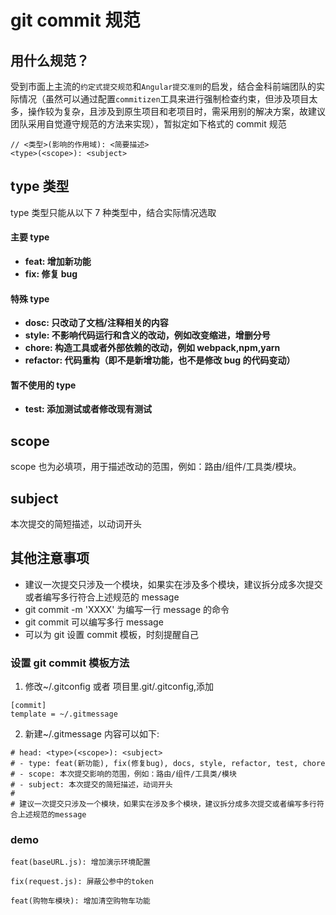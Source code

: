 # git commit 规范

## 用什么规范？

受到市面上主流的`约定式提交规范`和`Angular提交准则`的启发，结合金科前端团队的实际情况（虽然可以通过配置`commitizen`工具来进行强制检查约束，但涉及项目太多，操作较为复杂，且涉及到原生项目和老项目时，需采用别的解决方案，故建议团队采用自觉遵守规范的方法来实现），暂拟定如下格式的 commit 规范

```
// <类型>(影响的作用域): <简要描述>
<type>(<scope>): <subject>
```

## type 类型

type 类型只能从以下 7 种类型中，结合实际情况选取

#### 主要 type

-   **feat: 增加新功能**
-   **fix: 修复 bug**

#### 特殊 type

-   **dosc: 只改动了文档/注释相关的内容**
-   **style: 不影响代码运行和含义的改动，例如改变缩进，增删分号**
-   **chore: 构造工具或者外部依赖的改动，例如 webpack,npm,yarn**
-   **refactor: 代码重构（即不是新增功能，也不是修改 bug 的代码变动）**

#### 暂不使用的 type

-   **test: 添加测试或者修改现有测试**

## scope

scope 也为必填项，用于描述改动的范围，例如：路由/组件/工具类/模块。

## subject

本次提交的简短描述，以动词开头

## 其他注意事项

-   建议一次提交只涉及一个模块，如果实在涉及多个模块，建议拆分成多次提交或者编写多行符合上述规范的 message
-   git commit -m 'XXXX' 为编写一行 message 的命令
-   git commit 可以编写多行 message
-   可以为 git 设置 commit 模板，时刻提醒自己

### 设置 git commit 模板方法

1. 修改~/.gitconfig 或者 项目里.git/.gitconfig,添加

```
[commit]
template = ~/.gitmessage
```

2. 新建~/.gitmessage 内容可以如下:

```
# head: <type>(<scope>): <subject>
# - type: feat(新功能), fix(修复bug), docs, style, refactor, test, chore
# - scope: 本次提交影响的范围，例如：路由/组件/工具类/模块
# - subject: 本次提交的简短描述，动词开头
#
# 建议一次提交只涉及一个模块，如果实在涉及多个模块，建议拆分成多次提交或者编写多行符合上述规范的message
```

### demo

```
feat(baseURL.js): 增加演示环境配置

fix(request.js): 屏蔽公参中的token

feat(购物车模块): 增加清空购物车功能
```
